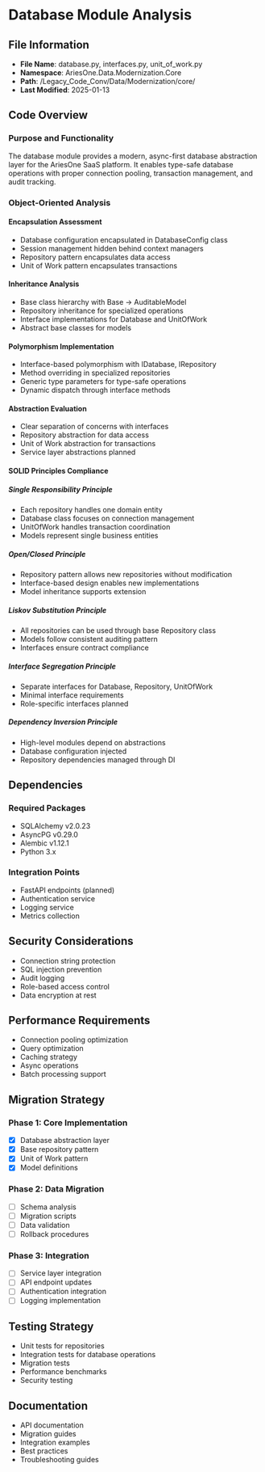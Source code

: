 # Database Module Analysis

## File Information
- **File Name**: database.py, interfaces.py, unit_of_work.py
- **Namespace**: AriesOne.Data.Modernization.Core
- **Path**: /Legacy_Code_Conv/Data/Modernization/core/
- **Last Modified**: 2025-01-13

## Code Overview
### Purpose and Functionality
The database module provides a modern, async-first database abstraction layer for the AriesOne SaaS platform. It enables type-safe database operations with proper connection pooling, transaction management, and audit tracking.

### Object-Oriented Analysis
#### Encapsulation Assessment
- Database configuration encapsulated in DatabaseConfig class
- Session management hidden behind context managers
- Repository pattern encapsulates data access
- Unit of Work pattern encapsulates transactions

#### Inheritance Analysis
- Base class hierarchy with Base -> AuditableModel
- Repository inheritance for specialized operations
- Interface implementations for Database and UnitOfWork
- Abstract base classes for models

#### Polymorphism Implementation
- Interface-based polymorphism with IDatabase, IRepository
- Method overriding in specialized repositories
- Generic type parameters for type-safe operations
- Dynamic dispatch through interface methods

#### Abstraction Evaluation
- Clear separation of concerns with interfaces
- Repository abstraction for data access
- Unit of Work abstraction for transactions
- Service layer abstractions planned

#### SOLID Principles Compliance
##### Single Responsibility Principle
- Each repository handles one domain entity
- Database class focuses on connection management
- UnitOfWork handles transaction coordination
- Models represent single business entities

##### Open/Closed Principle
- Repository pattern allows new repositories without modification
- Interface-based design enables new implementations
- Model inheritance supports extension

##### Liskov Substitution Principle
- All repositories can be used through base Repository class
- Models follow consistent auditing pattern
- Interfaces ensure contract compliance

##### Interface Segregation Principle
- Separate interfaces for Database, Repository, UnitOfWork
- Minimal interface requirements
- Role-specific interfaces planned

##### Dependency Inversion Principle
- High-level modules depend on abstractions
- Database configuration injected
- Repository dependencies managed through DI

## Dependencies
### Required Packages
- SQLAlchemy v2.0.23
- AsyncPG v0.29.0
- Alembic v1.12.1
- Python 3.x

### Integration Points
- FastAPI endpoints (planned)
- Authentication service
- Logging service
- Metrics collection

## Security Considerations
- Connection string protection
- SQL injection prevention
- Audit logging
- Role-based access control
- Data encryption at rest

## Performance Requirements
- Connection pooling optimization
- Query optimization
- Caching strategy
- Async operations
- Batch processing support

## Migration Strategy
### Phase 1: Core Implementation
- [x] Database abstraction layer
- [x] Base repository pattern
- [x] Unit of Work pattern
- [x] Model definitions

### Phase 2: Data Migration
- [ ] Schema analysis
- [ ] Migration scripts
- [ ] Data validation
- [ ] Rollback procedures

### Phase 3: Integration
- [ ] Service layer integration
- [ ] API endpoint updates
- [ ] Authentication integration
- [ ] Logging implementation

## Testing Strategy
- Unit tests for repositories
- Integration tests for database operations
- Migration tests
- Performance benchmarks
- Security testing

## Documentation
- API documentation
- Migration guides
- Integration examples
- Best practices
- Troubleshooting guides
